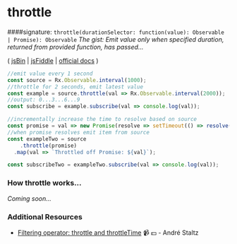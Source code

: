 # throttle

####signature: `throttle(durationSelector: function(value): Observable | Promise): Observable`
*The gist: Emit value only when specified duration, returned from provided function, has passed...*

( [jsBin](http://jsbin.com/tajayovide/1/edit?js,console) | [jsFiddle](https://jsfiddle.net/d3pn27dv/13/) | [official docs](http://reactivex.io/rxjs/class/es6/Observable.js~Observable.html#instance-method-throttle) )

```js
//emit value every 1 second
const source = Rx.Observable.interval(1000);
//throttle for 2 seconds, emit latest value
const example = source.throttle(val => Rx.Observable.interval(2000));
//output: 0...3...6...9
const subscribe = example.subscribe(val => console.log(val));

//incrementally increase the time to resolve based on source
const promise = val => new Promise(resolve => setTimeout(() => resolve(`Resolved: ${val}`), val * 100));
//when promise resolves emit item from source
const exampleTwo = source
	.throttle(promise)
  .map(val => `Throttled off Promise: ${val}`);

const subscribeTwo = exampleTwo.subscribe(val => console.log(val));
```
### How throttle works...
*Coming soon...*


### Additional Resources
* [Filtering operator: throttle and throttleTime](https://egghead.io/lessons/rxjs-filtering-operators-throttle-and-throttletime?course=rxjs-beyond-the-basics-operators-in-depth) :video_camera: :dollar: - André Staltz
